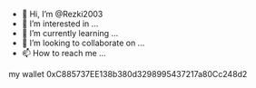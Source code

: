 - 👋 Hi, I’m @Rezki2003
- 👀 I’m interested in ...
- 🌱 I’m currently learning ...
- 💞️ I’m looking to collaborate on ...
- 📫 How to reach me ...

<!---
Rezki2003/Rezki2003 is a ✨ special ✨ repository because its `README.md` (this file) appears on your GitHub profile.
You can click the Preview link to take a look at your changes.
--->

my wallet
0xC885737EE138b380d3298995437217a80Cc248d2
